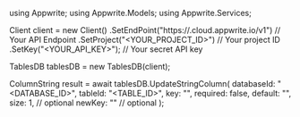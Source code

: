 using Appwrite;
using Appwrite.Models;
using Appwrite.Services;

Client client = new Client()
    .SetEndPoint("https://<REGION>.cloud.appwrite.io/v1") // Your API Endpoint
    .SetProject("<YOUR_PROJECT_ID>") // Your project ID
    .SetKey("<YOUR_API_KEY>"); // Your secret API key

TablesDB tablesDB = new TablesDB(client);

ColumnString result = await tablesDB.UpdateStringColumn(
    databaseId: "<DATABASE_ID>",
    tableId: "<TABLE_ID>",
    key: "",
    required: false,
    default: "<DEFAULT>",
    size: 1, // optional
    newKey: "" // optional
);